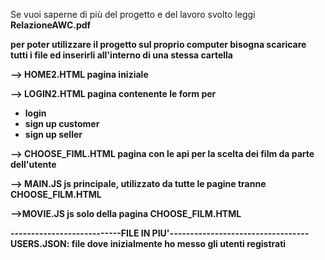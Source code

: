 Se vuoi saperne di più del progetto e del lavoro svolto leggi <b>RelazioneAWC.pdf

per poter utilizzare il progetto sul proprio computer bisogna scaricare tutti i file ed inserirli all'interno di una stessa cartella

--> HOME2.HTML
pagina iniziale

--> LOGIN2.HTML
pagina contenente le form per
- login
- sign up customer
- sign up seller

--> CHOOSE_FIML.HTML
pagina con le api per la scelta dei film da parte dell'utente

--> MAIN.JS
js principale, utilizzato da tutte le pagine tranne CHOOSE_FILM.HTML

-->MOVIE.JS
js solo della pagina CHOOSE_FILM.HTML

---------------------------FILE IN PIU'----------------------------------
USERS.JSON: file dove inizialmente ho messo gli utenti registrati
